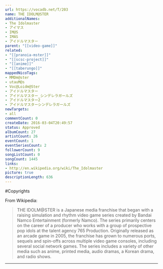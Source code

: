 ```yaml
---
url: https://vocadb.net/T/203
name: THE IDOLM@STER
additionalNames: 
- The Idolmaster
- アイマス
- IM@S
- IMAS
- アイドルマスター
parent: "[[video-game]]"
related:
- "[[pranoia-mster]]"
- "[[scsc-project]]"
- "[[anime]]"
- "[[taberungo]]"
mappedNicoTags:
- MMDm@ster
- utauM@s
- Voc@Loidm@Ster
- アイドルマスター
- アイドルマスター_シンデレラガールズ
- アイドルマスター2
- アイドルマスターシンデレラガールズ
newTargets:
- all
commentCount: 0
createDate: 2016-03-04T20:49:57
status: Approved
albumCount: 27
artistCount: 26
eventCount: 1
eventSeriesCount: 2
followerCount: 9
songListCount: 0
songCount: 1445
links: 
- http://en.wikipedia.org/wiki/The_Idolmaster
picture: true
descriptionLength: 636
---
```


#Copyrights

From Wikipedia:
>THE IDOLM@STER is a Japanese media franchise that began with a raising simulation and rhythm video game series created by Bandai Namco Entertainment (formerly Namco). The series primarily centers on the career of a producer who works with a group of prospective pop idols at the talent agency 765 Production. Originally released as an arcade game in 2005, the franchise has grown to numerous ports, sequels and spin-offs across multiple video game consoles, including several social network games. The series includes a variety of other media such as anime, printed media, audio dramas, a Korean drama, and radio shows.

---

